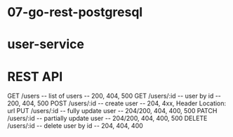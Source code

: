 # 07-go-rest-postgresql

# user-service

# REST API

GET /users -- list of users -- 200, 404, 500
GET /users/:id -- user by id -- 200, 404, 500
POST /users/:id -- create user -- 204, 4xx, Header Location: url
PUT /users/:id -- fully update user -- 204/200, 404, 400, 500
PATCH /users/:id -- partially update user -- 204/200, 404, 400, 500
DELETE /users/:id -- delete user by id -- 204, 404, 400
